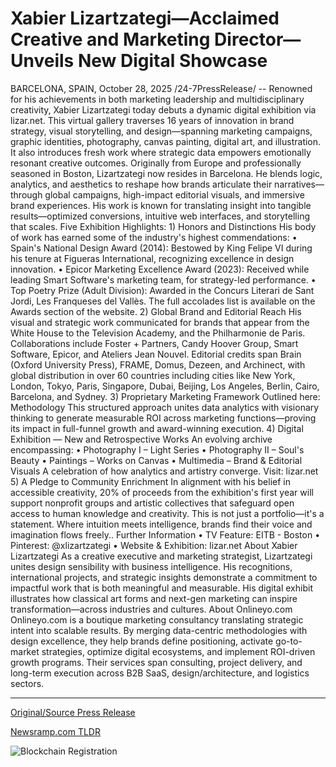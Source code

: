 # Xabier Lizartzategi—Acclaimed Creative and Marketing Director—Unveils New Digital Showcase

BARCELONA, SPAIN, October 28, 2025 /24-7PressRelease/ -- Renowned for his achievements in both marketing leadership and multidisciplinary creativity, Xabier Lizartzategi today debuts a dynamic digital exhibition via lizar.net. This virtual gallery traverses 16 years of innovation in brand strategy, visual storytelling, and design—spanning marketing campaigns, graphic identities, photography, canvas painting, digital art, and illustration. It also introduces fresh work where strategic data empowers emotionally resonant creative outcomes.  Originally from Europe and professionally seasoned in Boston, Lizartzategi now resides in Barcelona. He blends logic, analytics, and aesthetics to reshape how brands articulate their narratives—through global campaigns, high-impact editorial visuals, and immersive brand experiences. His work is known for translating insight into tangible results—optimized conversions, intuitive web interfaces, and storytelling that scales.  Five Exhibition Highlights:  1) Honors and Distinctions His body of work has earned some of the industry's highest commendations: • Spain's National Design Award (2014): Bestowed by King Felipe VI during his tenure at Figueras International, recognizing excellence in design innovation. • Epicor Marketing Excellence Award (2023): Received while leading Smart Software's marketing team, for strategy-led performance. • Top Poetry Prize (Adult Division): Awarded in the Concurs Literari de Sant Jordi, Les Franqueses del Vallès.  The full accolades list is available on the Awards section of the website.  2) Global Brand and Editorial Reach His visual and strategic work communicated for brands that appear from the White House to the Television Academy, and the Philharmonie de Paris. Collaborations include Foster + Partners, Candy Hoover Group, Smart Software, Epicor, and Ateliers Jean Nouvel. Editorial credits span Brain (Oxford University Press), FRAME, Domus, Dezeen, and Archinect, with global distribution in over 60 countries including cities like New York, London, Tokyo, Paris, Singapore, Dubai, Beijing, Los Angeles, Berlin, Cairo, Barcelona, and Sydney.  3) Proprietary Marketing Framework Outlined here: Methodology This structured approach unites data analytics with visionary thinking to generate measurable ROI across marketing functions—proving its impact in full-funnel growth and award-winning execution.  4) Digital Exhibition — New and Retrospective Works An evolving archive encompassing: • Photography I – Light Series • Photography II – Soul's Beauty  • Paintings – Works on Canvas • Multimedia – Brand & Editorial Visuals  A celebration of how analytics and artistry converge. Visit: lizar.net  5) A Pledge to Community Enrichment In alignment with his belief in accessible creativity, 20% of proceeds from the exhibition's first year will support nonprofit groups and artistic collectives that safeguard open access to human knowledge and creativity.  This is not just a portfolio—it's a statement. Where intuition meets intelligence, brands find their voice and imagination flows freely..  Further Information • TV Feature: EITB - Boston • Pinterest: @xlizartzategi • Website & Exhibition: lizar.net  About Xabier Lizartzategi As a creative executive and marketing strategist, Lizartzategi unites design sensibility with business intelligence. His recognitions, international projects, and strategic insights demonstrate a commitment to impactful work that is both meaningful and measurable. His digital exhibit illustrates how classical art forms and next-gen marketing can inspire transformation—across industries and cultures.  About Onlineyo.com Onlineyo.com is a boutique marketing consultancy translating strategic intent into scalable results. By merging data-centric methodologies with design excellence, they help brands define positioning, activate go-to-market strategies, optimize digital ecosystems, and implement ROI-driven growth programs. Their services span consulting, project delivery, and long-term execution across B2B SaaS, design/architecture, and logistics sectors. 

---

[Original/Source Press Release](https://www.24-7pressrelease.com/press-release/528113/xabier-lizartzategiacclaimed-creative-and-marketing-directorunveils-new-digital-showcase)
                    

[Newsramp.com TLDR](https://newsramp.com/curated-news/xabier-lizartzategi-launches-digital-exhibition-blending-art-marketing/fd063329ee736949b644e77b5919d1a2) 

 

 



![Blockchain Registration](https://cdn.newsramp.app/24-7PressRelease/qrcode/2510/28/fern5co4.webp)
